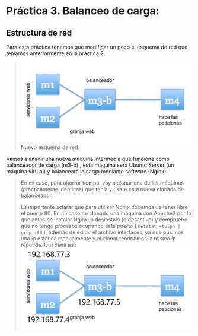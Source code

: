 # Práctica 3. Balanceo de carga:

## Estructura de red

Para esta práctica tenemos que modificar un poco el esquema de red que teníamos anteriormente en la práctica 2. 

>![img](https://raw.githubusercontent.com/widowert/swap/master/practica3/images/networkSqueme.png)
> Nuevo esquema de red.

Vamos a añadir una nueva máquina intermedia que funcione como balanceador de carga (m3-b) , esta máquina será Ubuntu Server (un máquina virtual) y balanceará la carga mediante software (Nginx).
>En mi caso, para ahorrar tiempo, voy a clonar una de las máquinas (prácticamente identicas) que tenía y usaré esta nueva clonada de balanceador.
>
>Es importante aclarar que para utilizar Nginx debemos de tener libre el puerto 80. En mi caso he clonado una máquina con Apache2 por lo que antes de instalar Nginx lo desinstalo (o desactivo) y compruebo que no tengo procesos ocupando este puerto ( `netstat –tulpn | grep :80` ), además de editar el archivo interfaces, ya que pusimos una ip estática manualmente y al clonar tendríamos la misma ip repetida. Quedaría así:
>![img](https://raw.githubusercontent.com/widowert/swap/master/practica3/images/networkSqueme2.png)
>